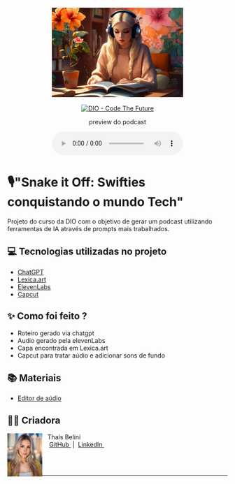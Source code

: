 <p align="center">
<img 
    src="./assets/cover.webp"
    width="300"
/>
</p>

<p align="center">
<a href="https://dio.me/">
    <img 
        src="https://img.shields.io/badge/DIO-Code_The_Future-28DA77?logo=youtube" 
        alt="DIO - Code The Future">
</a>
<a href="https://dio.me/">
</a>
</p>

<p align="center">
    preview do podcast
</p>

<div align="center">
    <audio src="output/Podcast-Snake-it-Off.MP3" controls title="Podcast-Snake-it-Off"></audio>
</div>


# 🎙️"Snake it Off: Swifties conquistando o mundo Tech"

Projeto do curso da DIO com o objetivo de gerar um podcast utilizando ferramentas de IA através de prompts mais trabalhados.


## 💻 Tecnologias utilizadas no projeto

- [ChatGPT](https://chat.openai.com/) 
- [Lexica.art](https://lexica.art/)
- [ElevenLabs](https://beta.elevenlabs.io/)
- [Capcut](https://www.capcut.com/pt-br/)

## ✨ Como foi feito ?

- Roteiro gerado via chatgpt
- Audio gerado pela elevenLabs
- Capa encontrada em Lexica.art
- Capcut para tratar aúdio e adicionar sons de fundo

## 📚 Materiais

- [Editor de aúdio](https://www.capcut.com/editor?from_page=landing_page&__action_from=picture_V%C3%ADdeos%20profissionais%20em%20minutos,%20n%C3%A3o%20em%20horas.)


## 👨‍💻 Criadora

<p>
    <img 
      align=left 
      margin=10 
      width=80 
      src="./assets/thais.jpg"
    />
    <p>&nbsp&nbsp&nbspThaís Belini<br>
    &nbsp&nbsp&nbsp
    <a 
        href="https://github.com/thabelini">
        GitHub
    </a>
    &nbsp;|&nbsp;
    <a 
        href="www.linkedin.com/in/thabelini">
        LinkedIn
    </a>
    &nbsp;
</p>
<br/><br/>
<p>

---
